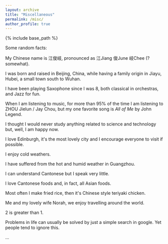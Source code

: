 ```yaml
---
layout: archive
title: "Miscellaneous"
permalink: /misc/
author_profile: true
---
```


{% include base_path %}

Some random facts:

My Chinese name is 江俊岐, pronounced as 江Jiang 俊June 岐Chee (? somewhat). 

I was born and raised in Beijing, China, while having a family origin in Jiayu, Hubei, a small town south to Wuhan. 

I have been playing Saxophone since I was 8, both classical in orchestras, and Jazz for fun. 

When I am listening to music, for more than 95% of the time I am listening to ZHOU Jielun / Jay Chou, but my one favorite song is *All of Me* by John Legend. 

I thought I would never study anything related to science and technology but, well, I am happy now. 

I love Edinburgh, it's the most lovely city and I encourage everyone to visit if possible. 

I enjoy cold weathers. 

I have suffered from the hot and humid weather in Guangzhou. 

I can understand Cantonese but I speak very little. 

I love Cantonese foods and, in fact, all Asian foods. 

Most often I make fried rice, then it's Chinese style teriyaki chicken. 

Me and my lovely wife Norah, we enjoy travelling around the world.

2 is greater than 1.

Problems in life can usually be solved by just a simple search in google. Yet people tend to ignore this.

...
